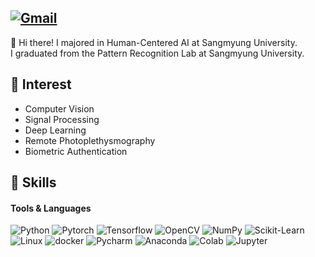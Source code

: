 ## [![Gmail](https://img.shields.io/badge/Gmail-EA4335?style=flat&logo=Gmail&logoColor=white)](mailto:dolly21cc@gmail.com)

👋 Hi there! I majored in Human-Centered AI at Sangmyung University. <br>
I graduated from the Pattern Recognition Lab at Sangmyung University.


## 	💬 Interest
- Computer Vision
- Signal Processing
- Deep Learning
- Remote Photoplethysmography
- Biometric Authentication


## 💪 Skills
#### Tools & Languages

![Python](https://img.shields.io/badge/Python-3776AB?style=flat&logo=Python&logoColor=white)
![Pytorch](https://img.shields.io/badge/Pytorch-EE4C2C?style=flat&logo=Pytorch&logoColor=white)
![Tensorflow](https://img.shields.io/badge/Tensorflow-FF6F00?style=flat&logo=Tensorflow&logoColor=white)
![OpenCV](https://img.shields.io/badge/OpenCV-27338e?style=flat&logo=OpenCV&logoColor=white)
![NumPy](https://img.shields.io/badge/NumPy-23013243?style=flat&logo=numpy&logoColor=white)
![Scikit-Learn](https://img.shields.io/badge/scikit--learn-F7931E?style=flat&logo=scikit-learn&logoColor=white)
![Linux](https://img.shields.io/badge/Linux-FCC624?style=flat&logo=Linux&logoColor=white)
![docker](https://img.shields.io/badge/docker-257bd6?style=flat&logo=docker&logoColor=white)
![Pycharm](https://img.shields.io/badge/Pycharm-000000?style=flat&logo=Pycharm&logoColor=white)
![Anaconda](https://img.shields.io/badge/Anaconda-44A833?style=flat&logo=Anaconda&logoColor=white)
![Colab](https://img.shields.io/badge/Colab-F9AB00?style=flat&logo=GoogleColab&logoColor=white)
![Jupyter](https://img.shields.io/badge/Jupyter-F37626?style=flat&logo=Jupyter&logoColor=white)


[//]: # (## 📝 Stats)
[//]: # ([![Top Langs]&#40;https://github-readme-stats.vercel.app/api/top-langs/?username=BaekJunhowo&layout=compact&theme=gotham&#41;]&#40;https://github.com/anuraghazra/github-readme-stats&#41; [![Github stats]&#40;https://github-readme-stats.vercel.app/api?username=BaekJunhowo&theme=dark&#41;]&#40;https://github.com/anuraghazra/github-readme-stats&#41;)
